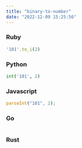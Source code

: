 ```yaml
---
title: "binary-to-number"
date: "2022-12-09 15:25:56"
---
```


### Ruby

```ruby
'101'.to_i(2)
```

### Python

```python
int('101', 2)
```

### Javascript

```javascript
parseInt("101", 2);
```

### Go

```go

```

### Rust

```rust

```
